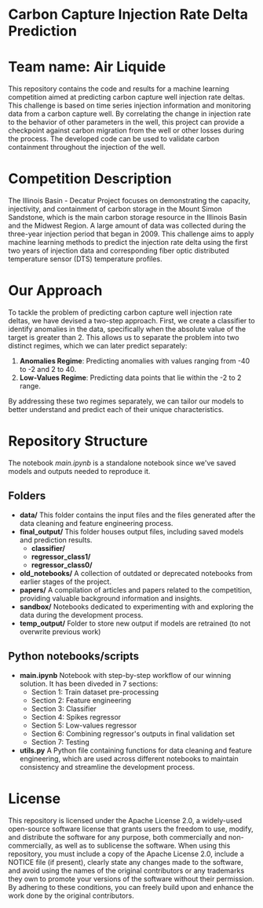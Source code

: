 # Carbon Capture Injection Rate Delta Prediction
# Team name: Air Liquide

This repository contains the code and results for a machine learning competition aimed at predicting carbon capture well injection rate deltas. This challenge is based on time series injection information and monitoring data from a carbon capture well. By correlating the change in injection rate to the behavior of other parameters in the well, this project can provide a checkpoint against carbon migration from the well or other losses during the process. The developed code can be used to validate carbon containment throughout the injection of the well.

# Competition Description
The Illinois Basin - Decatur Project focuses on demonstrating the capacity, injectivity, and containment of carbon storage in the Mount Simon Sandstone, which is the main carbon storage resource in the Illinois Basin and the Midwest Region. A large amount of data was collected during the three-year injection period that began in 2009. This challenge aims to apply machine learning methods to predict the injection rate delta using the first two years of injection data and corresponding fiber optic distributed temperature sensor (DTS) temperature profiles.

# Our Approach
To tackle the problem of predicting carbon capture well injection rate deltas, we have devised a two-step approach. First, we create a classifier to identify anomalies in the data, specifically when the absolute value of the target is greater than 2. This allows us to separate the problem into two distinct regimes, which we can later predict separately:

1. **Anomalies Regime**: Predicting anomalies with values ranging from -40 to -2 and 2 to 40.
2. **Low-Values Regime**: Predicting data points that lie within the -2 to 2 range.

By addressing these two regimes separately, we can tailor our models to better understand and predict each of their unique characteristics.

# Repository Structure
The notebook *main.ipynb* is a standalone notebook since we've saved models and outputs needed to reproduce it.

## Folders
* **data/** This folder contains the input files and the files generated after the data cleaning and feature engineering process.
* **final_output/** This folder houses output files, including saved models and prediction results.
  * **classifier/**
  * **regressor_class1/**
  * **regressor_class0/**
* **old_notebooks/** A collection of outdated or deprecated notebooks from earlier stages of the project.
* **papers/** A compilation of articles and papers related to the competition, providing valuable background information and insights.
* **sandbox/** Notebooks dedicated to experimenting with and exploring the data during the development process.
* **temp_output/** Folder to store new output if models are retrained (to not overwrite previous work)

## Python notebooks/scripts
* **main.ipynb** Notebook with step-by-step workflow of our winning solution. It has been diveded in 7 sections:
  * Section 1: Train dataset pre-processing
  * Section 2: Feature engineering
  * Section 3: Classifier
  * Section 4: Spikes regressor
  * Section 5: Low-values regressor
  * Section 6: Combining regressor's outputs in final validation set
  * Section 7: Testing
* **utils.py** A Python file containing functions for data cleaning and feature engineering, which are used across different notebooks to maintain consistency and streamline the development process.

# License
This repository is licensed under the Apache License 2.0, a widely-used open-source software license that grants users the freedom to use, modify, and distribute the software for any purpose, both commercially and non-commercially, as well as to sublicense the software. When using this repository, you must include a copy of the Apache License 2.0, include a NOTICE file (if present), clearly state any changes made to the software, and avoid using the names of the original contributors or any trademarks they own to promote your versions of the software without their permission. By adhering to these conditions, you can freely build upon and enhance the work done by the original contributors.